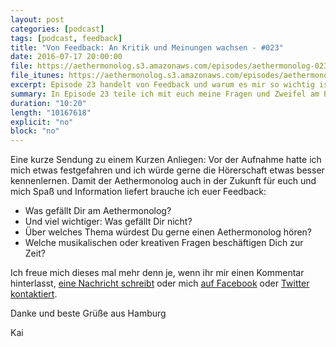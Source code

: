 ```yaml
---
layout: post
categories: [podcast]
tags: [podcast, feedback]
title: "Von Feedback: An Kritik und Meinungen wachsen - #023"
date: 2016-07-17 20:00:00
file: https://aethermonolog.s3.amazonaws.com/episodes/aethermonolog-023.mp3
file_itunes: https://aethermonolog.s3.amazonaws.com/episodes/aethermonolog-023.m4a
excerpt: Episode 23 handelt von Feedback und warum es mir so wichtig ist.
summary: In Episode 23 teile ich mit euch meine Fragen und Zweifel am Podcasten an sich und erzähle warum mir euer Feedback so wichtig ist.
duration: "10:20"
length: "10167618"
explicit: "no"
block: "no"
---
```


Eine kurze Sendung zu einem Kurzen Anliegen: Vor der Aufnahme hatte ich mich etwas festgefahren und ich würde gerne die Hörerschaft etwas besser kennenlernen. Damit der Aethermonolog auch in der Zukunft für euch und mich Spaß und Information liefert brauche ich euer Feedback:

* Was gefällt Dir am Aethermonolog?
* Und viel wichtiger: Was gefällt Dir nicht?
* Über welches Thema würdest Du gerne einen Aethermonolog hören?
* Welche musikalischen oder kreativen Fragen beschäftigen Dich zur Zeit?

Ich freue mich dieses mal mehr denn je, wenn ihr mir einen Kommentar hinterlasst, [eine Nachricht schreibt](/kontakt) oder mich [auf Facebook](https://www.facebook.com/aethermonolog/#) oder [Twitter kontaktiert](https://twitter.com/aethermonolog).

Danke und beste Grüße aus Hamburg

Kai
